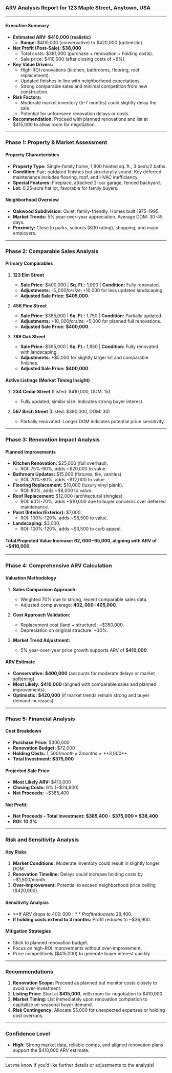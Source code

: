 ### **ARV Analysis Report for 123 Maple Street, Anytown, USA**

---

#### **Executive Summary**
- **Estimated ARV:** **$410,000 (realistic)**  
  - **Range:** $400,000 (conservative) to $420,000 (optimistic).  
- **Net Profit (Post-Sale):** **$38,000**  
  - Total costs: $381,000 (purchase + renovation + holding costs).  
  - Sale price: $410,000 (after closing costs of ~6%).  
- **Key Value Drivers:**
  - High-ROI renovations (kitchen, bathrooms, flooring, roof replacement).
  - Updated finishes in line with neighborhood expectations.
  - Strong comparable sales and minimal competition from new construction.  
- **Risk Factors:**
  - Moderate market inventory (5-7 months) could slightly delay the sale.  
  - Potential for unforeseen renovation delays or costs.  
- **Recommendation:** Proceed with planned renovations and list at $415,000 to allow room for negotiation.

---

### **Phase 1: Property & Market Assessment**

#### **Property Characteristics**
- **Property Type:** Single-family home, 1,800 heated sq. ft., 3 beds/2 baths.
- **Condition:** Fair; outdated finishes but structurally sound. Key deferred maintenance includes flooring, roof, and HVAC inefficiency.  
- **Special Features:** Fireplace, attached 2-car garage, fenced backyard.
- **Lot:** 0.25-acre flat lot, favorable for family buyers.  

#### **Neighborhood Overview**
- **Oakwood Subdivision:** Quiet, family-friendly. Homes built 1975-1995.  
- **Market Trends:** 5% year-over-year appreciation. Average DOM: 30-45 days.  
- **Proximity:** Close to parks, schools (8/10 rating), shopping, and major employers.  

---

### **Phase 2: Comparable Sales Analysis**

#### **Primary Comparables**
1. **123 Elm Street**  
   - **Sale Price:** $400,000 | **Sq. Ft.:** 1,900 | **Condition:** Fully renovated.  
   - **Adjustments:** -$5,000 for size; +$10,000 for less updated landscaping.  
   - **Adjusted Sale Price:** **$405,000**.

2. **456 Pine Street**  
   - **Sale Price:** $385,000 | **Sq. Ft.:** 1,750 | **Condition:** Partially updated.  
   - **Adjustments:** +$10,000 for size; +$5,000 for planned full renovations.  
   - **Adjusted Sale Price:** **$400,000**.  

3. **789 Oak Street**  
   - **Sale Price:** $395,000 | **Sq. Ft.:** 1,850 | **Condition:** Fully renovated with landscaping.  
   - **Adjustments:** +$5,000 for slightly larger lot and comparable finishes.  
   - **Adjusted Sale Price:** **$400,000**.

#### **Active Listings (Market Timing Insight)**
1. **234 Cedar Street** (Listed: $410,000, DOM: 15)  
   - Fully updated, similar size. Indicates strong buyer interest.  

2. **567 Birch Street** (Listed: $390,000, DOM: 30)  
   - Partially renovated. Longer DOM indicates potential price sensitivity.  

---

### **Phase 3: Renovation Impact Analysis**

#### **Planned Improvements**
- **Kitchen Renovation:** $25,000 (full overhaul).  
  - ROI: 75%-90%, adds ~$20,000 to value.  
- **Bathroom Updates:** $15,000 (fixtures, tile, vanities).  
  - ROI: 70%-80%, adds ~$12,000 to value.  
- **Flooring Replacement:** $10,000 (luxury vinyl plank).  
  - ROI: 80%, adds ~$8,000 to value.  
- **Roof Replacement:** $12,000 (architectural shingles).  
  - ROI: 60%-70%, adds ~$10,000 due to buyer concerns over deferred maintenance.  
- **Paint (Interior/Exterior):** $7,000.  
  - ROI: 100%-120%, adds ~$8,500 to value.  
- **Landscaping:** $3,000.  
  - ROI: 100%-120%, adds ~$3,500 to curb appeal.  

#### **Total Projected Value Increase:** **$62,000-$65,000**, aligning with ARV of ~$410,000.

---

### **Phase 4: Comprehensive ARV Calculation**

#### **Valuation Methodology**
1. **Sales Comparison Approach:**  
   - Weighted 70% due to strong, recent comparable sales data.  
   - Adjusted comp average: **$402,000-$405,000**.  

2. **Cost Approach Validation:**  
   - Replacement cost (land + structure): ~$350,000.  
   - Depreciation on original structure: ~30%.  

3. **Market Trend Adjustment:**  
   - 5% year-over-year price growth supports ARV of **$410,000**.  

#### **ARV Estimate**
- **Conservative:** **$400,000** (accounts for moderate delays or market softening).  
- **Most Likely:** **$410,000** (aligned with comparable sales and planned improvements).  
- **Optimistic:** **$420,000** (if market trends remain strong and buyer demand increases).  

---

### **Phase 5: Financial Analysis**

#### **Cost Breakdown**
- **Purchase Price:** $300,000  
- **Renovation Budget:** $72,000  
- **Holding Costs:** $1,500/month × 2 months = **$3,000**  
- **Total Investment:** **$375,000**  

#### **Projected Sale Price:**  
- **Most Likely ARV:** $410,000  
- **Closing Costs:** 6% (~$24,600)  
- **Net Proceeds:** ~$385,400  

#### **Net Profit:**  
- **Net Proceeds - Total Investment:** **$385,400 - $375,000 = $38,400**  
- **ROI:** **10.2%**  

---

### **Risk and Sensitivity Analysis**

#### **Key Risks**
1. **Market Conditions:** Moderate inventory could result in slightly longer DOM.  
2. **Renovation Timeline:** Delays could increase holding costs by ~$1,500/month.  
3. **Over-improvement:** Potential to exceed neighborhood price ceiling ($420,000).  

#### **Sensitivity Analysis**
- **If ARV drops to $400,000:** Profit reduces to ~$28,400.  
- **If holding costs extend to 3 months:** Profit reduces to ~$36,900.  

#### **Mitigation Strategies**
- Stick to planned renovation budget.  
- Focus on high-ROI improvements without over-improvement.  
- Price competitively ($415,000) to generate buyer interest quickly.  

---

### **Recommendations**
1. **Renovation Scope:** Proceed as planned but monitor costs closely to avoid over-investment.  
2. **Listing Price:** Start at **$415,000**, with room for negotiation to $410,000.  
3. **Market Timing:** List immediately upon renovation completion to capitalize on seasonal buyer demand.  
4. **Risk Contingency:** Allocate $5,000 for unexpected expenses or holding cost overruns.  

---

### **Confidence Level**
- **High:** Strong market data, reliable comps, and aligned renovation plans support the $410,000 ARV estimate.  

---

Let me know if you’d like further details or adjustments to the analysis!